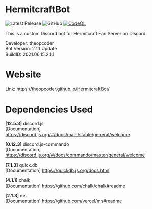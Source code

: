 # HermitcraftBot

![Latest Release](https://img.shields.io/github/v/release/theopcoder/HermitcraftBot?style=for-the-badge&include_prereleases) ![GitHub](https://img.shields.io/badge/GitHub-theopcoder-green?style=for-the-badge) [![CodeQL](https://github.com/theopcoder/HermitcraftBot/actions/workflows/codeql-analysis.yml/badge.svg)](https://github.com/theopcoder/HermitcraftBot/actions/workflows/codeql-analysis.yml)

This is a custom Discord bot for Hermitcraft Fan Server on Discord.

Developer: theopcoder  
Bot Version: 2.1.1 Update  
BuildID: 2021.06.15.2.1.1

# Website
Link: https://theopcoder.github.io/HermitcraftBot/

# Dependencies Used

**[12.5.3]** discord.js  
[Documentation] https://discord.js.org/#/docs/main/stable/general/welcome

**[0.12.3]** discord.js-commando  
[Documentation] https://discord.js.org/#/docs/commando/master/general/welcome

**[7.1.3]** quick.db  
[Documentation] https://quickdb.js.org/docs.html

**[4.1.1]** chalk  
[Documentation] https://github.com/chalk/chalk#readme

**[2.1.3]** ms  
[Documentation] https://github.com/vercel/ms#readme